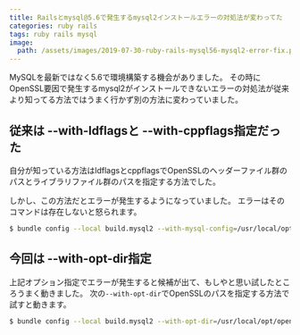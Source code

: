 ```yaml
---
title: Railsとmysql@5.6で発生するmysql2インストールエラーの対処法が変わってた
categories: ruby rails
tags: ruby rails mysql
image:
  path: /assets/images/2019-07-30-ruby-rails-mysql56-mysql2-error-fix.png
---
```

MySQLを最新ではなく5.6で環境構築する機会がありました。
その時にOpenSSL要因で発生するmysql2がインストールできないエラーの対処法が従来より知ってる方法ではうまく行かず別の方法に変わっていました。

## 従来は --with-ldflagsと --with-cppflags指定だった

自分が知っている方法はldflagsとcppflagsでOpenSSLのヘッダーファイル群のパスとライブラリファイル群のパスを指定する方法でした。

しかし、この方法だとエラーが発生するようになっていました。
エラーはそのコマンドは存在しないと怒られます。

```sh
$ bundle config --local build.mysql2 --with-mysql-config=/usr/local/opt/mysql@5.6/bin/mysql_config --with-ldflags=-L/usr/local/opt/openssl/lib --with-cppflags=-I/usr/local/opt/openssl/include
```

## 今回は --with-opt-dir指定

上記オプション指定でエラーが発生すると候補が出て、もしやと思い試したところうまく動きました。
次の`--with-opt-dir`でOpenSSLのパスを指定する方法で試すと動きます。

```sh
$ bundle config --local build.mysql2 --with-opt-dir=/usr/local/opt/openssl
```
